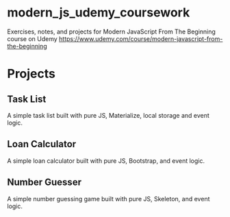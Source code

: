 # modern_js_udemy_coursework
Exercises, notes, and projects for Modern JavaScript From The Beginning course on Udemy
https://www.udemy.com/course/modern-javascript-from-the-beginning

# Projects

## Task List
A simple task list built with pure JS, Materialize, local storage and event logic.

## Loan Calculator
A simple loan calculator built with pure JS, Bootstrap, and event logic.

## Number Guesser
A simple number guessing game built with pure JS, Skeleton, and event logic.
